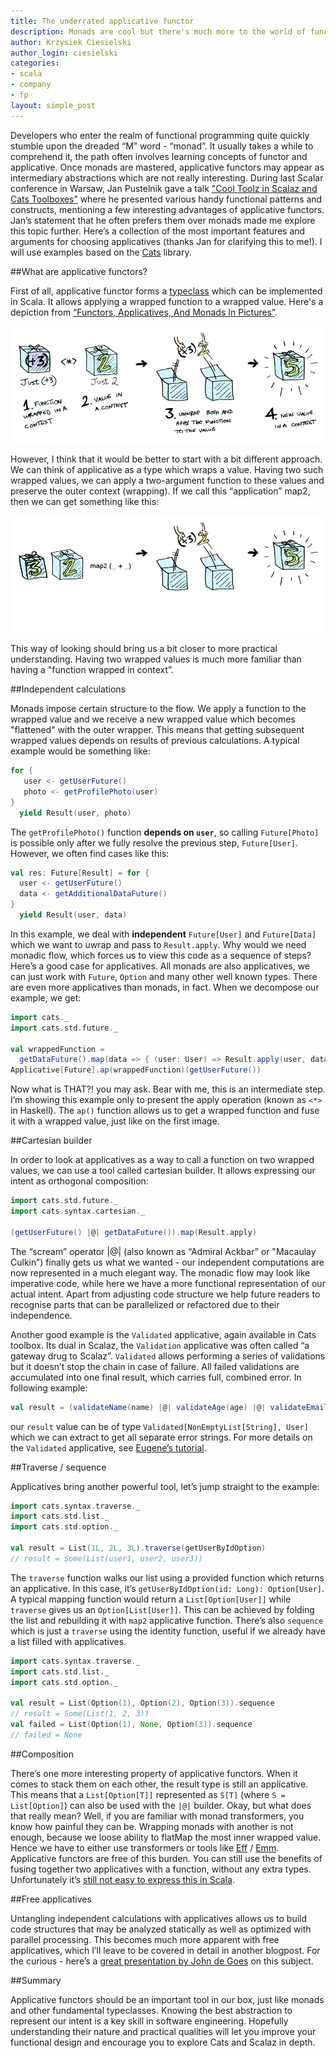 ```yaml
---
title: The underrated applicative functor
description: Monads are cool but there's much more to the world of functional tools and patterns.
author: Krzysiek Ciesielski
author_login: ciesielski
categories:
- scala
- company
- fp
layout: simple_post
---
```

Developers who enter the realm of functional programming quite quickly stumble upon the dreaded “M” word - “monad”. It usually takes a while to comprehend it, the path often involves learning concepts of functor and applicative. Once monads are mastered, applicative functors may appear as intermediary abstractions which are not really interesting. During last Scalar conference in Warsaw, Jan Pustelnik gave a talk ["Cool Toolz in Scalaz and Cats Toolboxes”](http://t.umblr.com/redirect?z=http%3A%2F%2Fgosubpl.github.io%2Fscalar-2016-slides%2F%23%2F&t=ZDJhNDQyZThlNTcyMDhiZDg4ZGUyOTkwZWNmNzE0OTU2N2MyNWE2OCxGU2o0N1ozSQ%3D%3D) where he presented various handy functional patterns and constructs, mentioning a few interesting advantages of applicative functors. Jan’s statement that he often prefers them over monads made me explore this topic further. Here’s a collection of the most important features and arguments for choosing applicatives (thanks Jan for clarifying this to me!). I will use examples based on the [Cats](https://github.com/typelevel/cats) library.

##What are applicative functors?

First of all, applicative functor forms a [typeclass](http://www.cakesolutions.net/teamblogs/demystifying-implicits-and-typeclasses-in-scala) which can be implemented in Scala. It allows applying a wrapped function to a wrapped value. Here's a depiction from [“Functors, Applicatives, And Monads In Pictures”](http://adit.io/posts/2013-04-17-functors,_applicatives,_and_monads_in_pictures.html).

![](/img/uploads/2016/04/blog-applicative-01.png)

However, I think that it would be better to start with a bit different approach. We can think of applicative as a type which wraps a  value. Having two such wrapped values, we can apply a two-argument function to these values and preserve the outer context (wrapping). If we call this “application” map2, then we can get something like this:

![](/img/uploads/2016/04/blog-applicative-02.png)

This way of looking should bring us a bit closer to more practical understanding. Having two wrapped values is much more familiar than having a "function wrapped in context”.

##Independent calculations

Monads impose certain structure to the flow. We apply a function to the wrapped value and we receive a new wrapped value which becomes "flattened" with the outer wrapper. This means that getting subsequent wrapped values depends on results of previous calculations. A typical example would be something like:

```scala
for {
   user <- getUserFuture()
   photo <- getProfilePhoto(user)
}
  yield Result(user, photo)
```

The `getProfilePhoto()` function **depends on `user`**, so calling `Future[Photo]` is possible only after we fully resolve the previous step, `Future[User]`. However, we often find cases like this:

```scala
val res: Future[Result] = for {
  user <- getUserFuture()
  data <- getAdditionalDataFuture()
}
  yield Result(user, data)
```

In this example, we deal with **independent** `Future[User]` and `Future[Data]` which we want to uwrap and pass to `Result.apply`. Why would we need monadic flow, which forces us to view this code as a sequence of steps? Here’s a good case for applicatives. All monads are also applicatives, we can just work with  `Future`, `Option` and many other well known types. There are even more applicatives than monads, in fact. When we decompose our example, we get:

```scala
import cats._
import cats.std.future._

val wrappedFunction =
  getDataFuture().map(data => { (user: User) => Result.apply(user, data)})
Applicative[Future].ap(wrappedFunction)(getUserFuture())
```

Now what is THAT?! you may ask. Bear with me, this is an intermediate step. I’m showing this example only to present the apply operation (known as `<*>` in Haskell). The `ap()` function allows us to get a wrapped function and fuse it with a wrapped value, just like on the first image.

##Cartesian builder

In order to look at applicatives as a way to call a function on two wrapped values, we can use a tool called cartesian builder. It allows expressing our intent as orthogonal composition:

```scala
import cats.std.future._
import cats.syntax.cartesian._

(getUserFuture() |@| getDataFuture()).map(Result.apply)
```

The “scream” operator |@| (also known as “Admiral Ackbar” or "Macaulay Culkin”) finally gets us what we wanted - our independent computations are now represented in a much elegant way. The monadic flow may look like imperative code, while here we have a more functional representation of our actual intent. Apart from adjusting code structure we help future readers to recognise parts that can be parallelized or refactored due to their independence.

Another good example is the `Validated` applicative, again available in Cats toolbox. Its dual in Scalaz, the `Validation` applicative was often called “a gateway drug to Scalaz”. `Validated` allows performing a series of validations but it doesn’t stop the chain in case of failure. All failed validations are accumulated into one final result, which carries full, combined error. In following example:

```scala
val result = (validateName(name) |@| validateAge(age) |@| validateEmail(email))(User.apply)
```

our `result` value can be of type `Validated[NonEmptyList[String], User]` which we can extract to get all separate error strings. For more details on the `Validated` applicative, see [Eugene’s tutorial](http://eed3si9n.com/herding-cats/Validated.html).

##Traverse / sequence

Applicatives bring another powerful tool, let’s jump straight to the example:

```scala
import cats.syntax.traverse._
import cats.std.list._
import cats.std.option._

val result = List(1L, 2L, 3L).traverse(getUserByIdOption)
// result = Some(List(user1, user2, user3))
```
The `traverse` function walks our list using a provided function which returns an applicative. In this case, it’s `getUserByIdOption(id: Long): Option[User]`. A typical mapping function would return a `List[Option[User]]` while `traverse` gives us an `Option[List[User]]`. This can be achieved by folding the list and rebuilding it with `map2` applicative function. There’s also `sequence` which is just a `traverse` using the identity function, useful if we already have a list filled with applicatives.

```scala
import cats.syntax.traverse._
import cats.std.list._
import cats.std.option._

val result = List(Option(1), Option(2), Option(3)).sequence
// result = Some(List(1, 2, 3))
val failed = List(Option(1), None, Option(3)).sequence
// failed = None
```

##Composition

There’s one more interesting property of applicative functors. When it comes to stack them on each other, the result type is still an applicative. This means that a `List[Option[T]]` represented as `S[T]` (where `S = List[Option]`) can also be used with the `|@|` builder. Okay, but what does that really mean? Well, if you are familiar with monad transformers, you know how painful they can be. Wrapping monads with another is not enough, because we loose ability to flatMap the most inner wrapped value. Hence we have to either use transformers or tools like [Eff](https://github.com/atnos-org/eff-scalaz) / [Emm](https://github.com/djspiewak/emm). Applicative functors are free of this burden. You can still use the benefits of fusing together two applicatives with a function, without any extra types. Unfortunately it’s [still not easy to express this in Scala](https://stackoverflow.com/questions/36751784/how-to-stack-applicative-functors-in-scala/36762227?noredirect=1#comment61164434_36762227).

##Free applicatives

Untangling independent calculations with applicatives allows us to build code structures that may be analyzed statically as well as optimized with parallel processing. This becomes much more apparent with free applicatives, which I’ll leave to be covered in detail in another blogpost. For the curious - here’s a [great presentation by John de Goes](https://www.youtube.com/watch?v=H28QqxO7Ihc) on this subject.

##Summary

 Applicative functors should be an important tool in our box, just like monads and other fundamental typeclasses. Knowing the best abstraction to represent our intent is a key skill in software engineering. Hopefully understanding their nature and practical qualities will let you improve your functional design and encourage you to explore Cats and Scalaz in depth.

